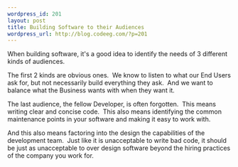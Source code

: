 ```yaml
--- 
wordpress_id: 201
layout: post
title: Building Software to their Audiences
wordpress_url: http://blog.codeeg.com/?p=201
---
```

When building software, it's a good idea to identify the needs of 3 different kinds of audiences.

The first 2 kinds are obvious ones.  We know to listen to what our End Users ask for, but not necessarily build everything they ask.  And we want to balance what the Business wants with when they want it.

The last audience, the fellow Developer, is often forgotten.  This means writing clear and concise code.  This also means identifying the common maintenance points in your software and making it easy to work with.

And this also means factoring into the design the capabilities of the development team.  Just like it is unacceptable to write bad code, it should be just as unacceptable to over design software beyond the hiring practices of the company you work for.
